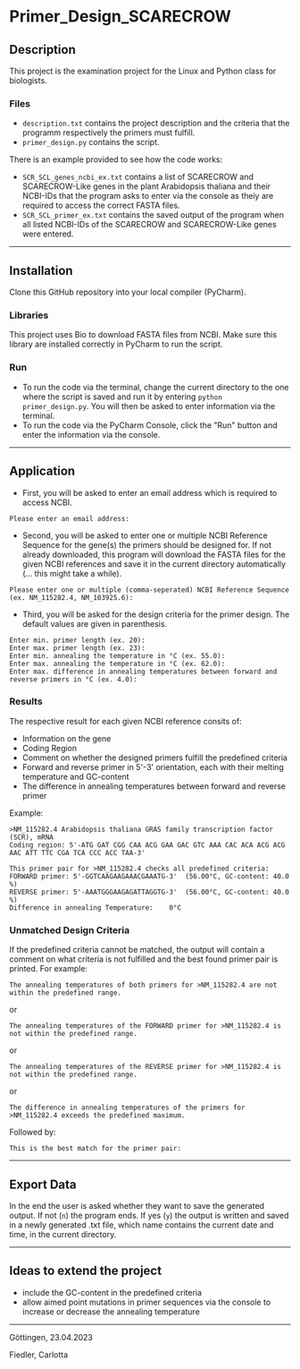 # Primer_Design_SCARECROW


## Description
This project is the examination project for the Linux and Python class for biologists.

### Files
* ```description.txt```	contains the project description and the criteria that the programm respectively the primers must fulfill.
* ```primer_design.py``` contains the script.

There is an example provided to see how the code works:
* ```SCR_SCL_genes_ncbi_ex.txt``` contains a list of SCARECROW and SCARECROW-Like genes in the plant Arabidopsis thaliana and their NCBI-IDs that the program asks to enter via the console as theiy are required to access the correct FASTA files.
* ```SCR_SCL_primer_ex.txt``` contains the saved output of the program when all listed NCBI-IDs of the SCARECROW and SCARECROW-Like genes were entered.


---

## Installation
Clone this GitHub repository into your local compiler (PyCharm).

### Libraries
This project uses Bio to download FASTA files from NCBI. Make sure this library are installed correctly in PyCharm to run the script.

### Run
* To run the code via the terminal, change the current directory to the one where the script is saved and run it by entering ```python primer_design.py```. You will then be asked to enter information via the terminal.
* To run the code via the PyCharm Console, click the "Run" button and enter the information via the console.

---

## Application
* First, you will be asked to enter an email address which is required to access NCBI.

```
Please enter an email address: 
```

* Second, you will be asked to enter one or multiple NCBI Reference Sequence for the gene(s) the primers should be designed for. If not already downloaded, this program will download the FASTA files for the given NCBI references and save it in the current directory automatically (... this might take a while).

```
Please enter one or multiple (comma-seperated) NCBI Reference Sequence (ex. NM_115282.4, NM_103925.6): 
```

* Third, you will be asked for the design criteria for the primer design. The default values are given in parenthesis.

```
Enter min. primer length (ex. 20): 
Enter max. primer length (ex. 23): 
Enter min. annealing the temperature in °C (ex. 55.0): 
Enter max. annealing the temperature in °C (ex. 62.0): 
Enter max. difference in annealing temperatures between forward and reverse primers in °C (ex. 4.0): 
```

### Results
The respective result for each given NCBI reference consits of:
* Information on the gene
* Coding Region
* Comment on whether the designed primers fulfill the predefined criteria
* Forward and reverse primer in 5'-3' orientation, each with their melting temperature and GC-content
* The difference in annealing temperatures between forward and reverse primer

Example:
```
>NM_115282.4 Arabidopsis thaliana GRAS family transcription factor (SCR), mRNA
Coding region: 5'-ATG GAT CGG CAA ACG GAA GAC GTC AAA CAC ACA ACG ACG AAC ATT TTC CGA TCA CCC ACC TAA-3'

This primer pair for >NM_115282.4 checks all predefined criteria:
FORWARD primer: 5'-GGTCAAGAAGAAACGAAATG-3' 	(56.00°C, GC-content: 40.0 %)
REVERSE primer: 5'-AAATGGGAAGAGATTAGGTG-3' 	(56.00°C, GC-content: 40.0 %)
Difference in annealing Temperature: 	0°C
```
### Unmatched Design Criteria
If the predefined criteria cannot be matched, the output will contain a comment on what criteria is not fulfilled and the best found primer pair is printed.
For example:
```
The annealing temperatures of both primers for >NM_115282.4 are not within the predefined range.
``` 
or
```
The annealing temperatures of the FORWARD primer for >NM_115282.4 is not within the predefined range.
``` 
or
```
The annealing temperatures of the REVERSE primer for >NM_115282.4 is not within the predefined range.
``` 
or
```
The difference in annealing temperatures of the primers for >NM_115282.4 exceeds the predefined maximum.
``` 
Followed by:
```
This is the best match for the primer pair:
```
---
## Export Data
In the end the user is asked whether they want to save the generated output. If not (```n```) the program ends. If yes (```y```) the output is written and saved in a newly generated .txt file, which name contains the current date and time, in the current directory.

---
	
## Ideas to extend the project
* include the GC-content in the predefined criteria
* allow aimed point mutations in primer sequences via the console to increase or decrease the annealing temperature

---


Göttingen, 23.04.2023

Fiedler, Carlotta 
